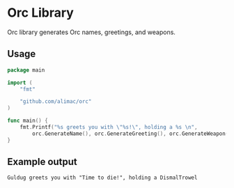 # Orc Library

Orc library generates Orc names, greetings, and weapons.

## Usage

``` go
package main

import (
	"fmt"

	"github.com/alimac/orc"
)

func main() {
	fmt.Printf("%s greets you with \"%s!\", holding a %s \n",
		orc.GenerateName(), orc.GenerateGreeting(), orc.GenerateWeapon())
}
```

## Example output

```
Guldug greets you with "Time to die!", holding a DismalTrowel
```
